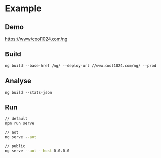 # Example

## Demo
[https://www/cool1024.com/ng](https://www/cool1024.com/ng)

## Build
`ng build --base-href /ng/ --deploy-url //www.cool1024.com/ng/ --prod`

## Analyse
`ng build --stats-json`

## Run
```cmd
// default
npm run serve

// aot
ng serve --aot

// public
ng serve --aot --host 0.0.0.0
```

